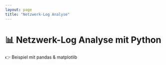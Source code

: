 ```yaml
---
layout: page
title: "Netzwerk-Log Analyse"
---
```


# 📊 Netzwerk-Log Analyse mit Python

👉 Beispiel mit pandas & matplotlib  
